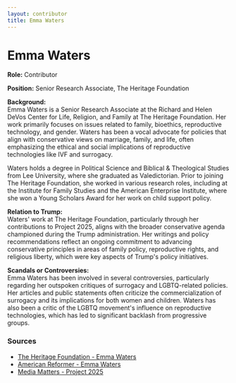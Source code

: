 ```yaml
---
layout: contributor
title: Emma Waters
---
```


# Emma Waters

**Role:** Contributor

**Position:** Senior Research Associate, The Heritage Foundation

**Background:**  
Emma Waters is a Senior Research Associate at the Richard and Helen DeVos Center for Life, Religion, and Family at The Heritage Foundation. Her work primarily focuses on issues related to family, bioethics, reproductive technology, and gender. Waters has been a vocal advocate for policies that align with conservative views on marriage, family, and life, often emphasizing the ethical and social implications of reproductive technologies like IVF and surrogacy.

Waters holds a degree in Political Science and Biblical & Theological Studies from Lee University, where she graduated as Valedictorian. Prior to joining The Heritage Foundation, she worked in various research roles, including at the Institute for Family Studies and the American Enterprise Institute, where she won a Young Scholars Award for her work on child support policy.

**Relation to Trump:**  
Waters' work at The Heritage Foundation, particularly through her contributions to Project 2025, aligns with the broader conservative agenda championed during the Trump administration. Her writings and policy recommendations reflect an ongoing commitment to advancing conservative principles in areas of family policy, reproductive rights, and religious liberty, which were key aspects of Trump's policy initiatives.

**Scandals or Controversies:**  
Emma Waters has been involved in several controversies, particularly regarding her outspoken critiques of surrogacy and LGBTQ-related policies. Her articles and public statements often criticize the commercialization of surrogacy and its implications for both women and children. Waters has also been a critic of the LGBTQ movement's influence on reproductive technologies, which has led to significant backlash from progressive groups.

### Sources
- [The Heritage Foundation - Emma Waters](https://www.heritage.org/staff/emma-waters)
- [American Reformer - Emma Waters](https://americanreformer.org/author/emma-waters/)
- [Media Matters - Project 2025](https://www.mediamatters.org/project-2025)
